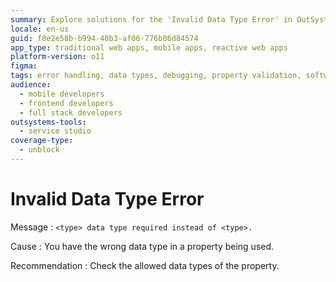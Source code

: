 ```yaml
---
summary: Explore solutions for the 'Invalid Data Type Error' in OutSystems 11 (O11) by verifying property data types.
locale: en-us
guid: f8e2e58b-b994-40b3-af06-776b86d84574
app_type: traditional web apps, mobile apps, reactive web apps
platform-version: o11
figma:
tags: error handling, data types, debugging, property validation, software development
audience:
  - mobile developers
  - frontend developers
  - full stack developers
outsystems-tools:
  - service studio
coverage-type:
  - unblock
---
```


# Invalid Data Type Error

Message
:   `<type> data type required instead of <type>.`

Cause
:   You have the wrong data type in a property being used.

Recommendation
:   Check the allowed data types of the property.
